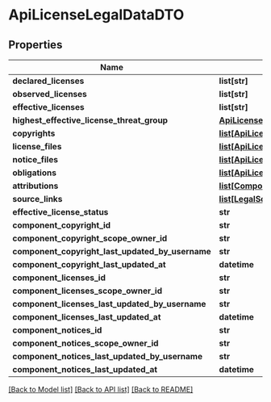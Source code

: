 # ApiLicenseLegalDataDTO

## Properties

| Name                                             | Type                                                                                | Description | Notes      |
| ------------------------------------------------ | ----------------------------------------------------------------------------------- | ----------- | ---------- |
| **declared_licenses**                            | **list[str]**                                                                       |             | [optional] |
| **observed_licenses**                            | **list[str]**                                                                       |             | [optional] |
| **effective_licenses**                           | **list[str]**                                                                       |             | [optional] |
| **highest_effective_license_threat_group**       | [**ApiLicenseThreatDTOV2**](ApiLicenseThreatDTOV2.md)                               |             | [optional] |
| **copyrights**                                   | [**list[ApiLicenseLegalCopyrightDTO]**](ApiLicenseLegalCopyrightDTO.md)             |             | [optional] |
| **license_files**                                | [**list[ApiLicenseLegalFileDTO]**](ApiLicenseLegalFileDTO.md)                       |             | [optional] |
| **notice_files**                                 | [**list[ApiLicenseLegalFileDTO]**](ApiLicenseLegalFileDTO.md)                       |             | [optional] |
| **obligations**                                  | [**list[ApiLicenseLegalObligationDTO]**](ApiLicenseLegalObligationDTO.md)           |             | [optional] |
| **attributions**                                 | [**list[ComponentObligationAttributionDTO]**](ComponentObligationAttributionDTO.md) |             | [optional] |
| **source_links**                                 | [**list[LegalSourceLinkDTO]**](LegalSourceLinkDTO.md)                               |             | [optional] |
| **effective_license_status**                     | **str**                                                                             |             | [optional] |
| **component_copyright_id**                       | **str**                                                                             |             | [optional] |
| **component_copyright_scope_owner_id**           | **str**                                                                             |             | [optional] |
| **component_copyright_last_updated_by_username** | **str**                                                                             |             | [optional] |
| **component_copyright_last_updated_at**          | **datetime**                                                                        |             | [optional] |
| **component_licenses_id**                        | **str**                                                                             |             | [optional] |
| **component_licenses_scope_owner_id**            | **str**                                                                             |             | [optional] |
| **component_licenses_last_updated_by_username**  | **str**                                                                             |             | [optional] |
| **component_licenses_last_updated_at**           | **datetime**                                                                        |             | [optional] |
| **component_notices_id**                         | **str**                                                                             |             | [optional] |
| **component_notices_scope_owner_id**             | **str**                                                                             |             | [optional] |
| **component_notices_last_updated_by_username**   | **str**                                                                             |             | [optional] |
| **component_notices_last_updated_at**            | **datetime**                                                                        |             | [optional] |

[[Back to Model list]](../README.md#documentation-for-models) [[Back to API list]](../README.md#documentation-for-api-endpoints) [[Back to README]](../README.md)
